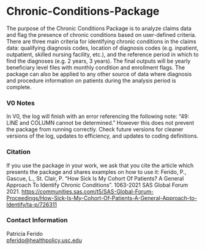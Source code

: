 # Chronic-Conditions-Package
The purpose of the Chronic Conditions Package is to analyze claims data and flag the presence of chronic conditions based on user-defined criteria. There are three main criteria for identifying chronic conditions in the claims data: qualifying diagnosis codes, location of diagnosis codes (e.g. inpatient, outpatient, skilled nursing facility, etc.), and the reference period in which to find the diagnoses (e.g. 2 years, 3 years). The final outputs will be yearly beneficiary level files with monthly condition and enrollment flags.
The package can also be applied to any other source of data where diagnosis and procedure information on patients during the analysis period is complete.

### V0 Notes
In V0, the log will finish with an error referencing the following note: “49: LINE and COLUMN cannot be determined.” However this does not prevent the package from running correctly. Check future versions for cleaner versions of the log, updates to efficiency, and updates to coding definitions.

### Citation
If you use the package in your work, we ask that you cite the article which presents the package and shares examples on how to use it:
Ferido, P., Gascue, L.,  St. Clair, P. “How Sick Is My Cohort Of Patients? A General Approach To Identify Chronic Conditions”. 1063-2021 SAS Global Forum 2021.
https://communities.sas.com/t5/SAS-Global-Forum-Proceedings/How-Sick-Is-My-Cohort-Of-Patients-A-General-Approach-to-Identify/ta-p/726311

### Contact Information
Patricia Ferido  
pferido@healthpolicy.usc.edu
